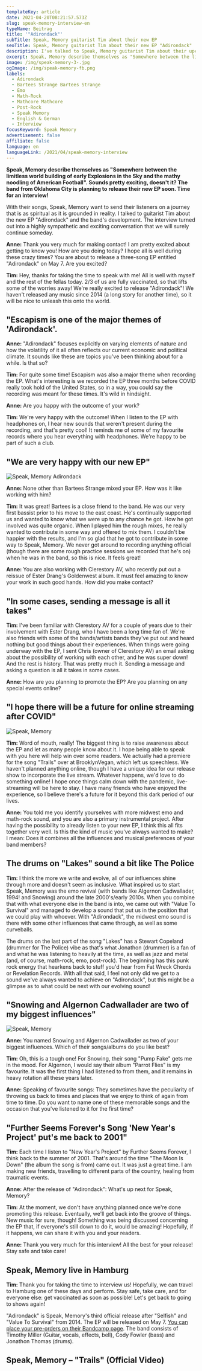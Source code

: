```yaml
---
templateKey: article
date: 2021-04-20T08:21:57.573Z
slug: speak-memory-interview-en
typeName: Beitrag
title: '"Adirondack"'
subTitle: Speak, Memory guitarist Tim about their new EP
seoTitle: Speak, Memory guitarist Tim about their new EP "Adirondack"
description: I've talked to Speak, Memory guitarist Tim about their upcoming album "Adirondack" and the band's history. The band from Oklahoma City is planning to release it early this May.
excerpt: Speak, Memory describe themselves as "Somewhere between the limitless world building of early Explosions in the Sky and the mathy noodling of American Football". Sounds pretty exciting, doesn't it? The band from Oklahoma City is planning to release their new EP soon. Time for an interview!
image: /img/speak-memory-3-.jpg
ogImage: /img/speak-memory-fb.png
labels:
  - Adirondack
  - Bartees Strange Bartees Strange
  - Emo
  - Math-Rock
  - Mathcore Mathcore
  - Post-Rock
  - Speak Memory
  - English & German
  - Interview
focusKeyword: Speak Memory
advertisement: false
affiliate: false
language: en
languageLink: /2021/04/speak-memory-interview
---
```


**Speak, Memory describe themselves as "Somewhere between the limitless world building of early Explosions in the Sky and the mathy noodling of American Football". Sounds pretty exciting, doesn't it? The band from Oklahoma City is planning to release their new EP soon. Time for an interview!**

With their songs, Speak, Memory want to send their listeners on a journey that is as spiritual as it is grounded in reality. I talked to guitarist Tim about the new EP "Adirondack" and the band's development. The interview turned out into a highly sympathetic and exciting conversation that we will surely continue someday.

**Anne:** Thank you very much for making contact! I am pretty excited about getting to know you! How are you doing today? I hope all is well during these crazy times? You are about to release a three-song EP entitled "Adirondack" on May 7. Are you excited?

**Tim:** Hey, thanks for taking the time to speak with me! All is well with myself and the rest of the fellas today. 2/3 of us are fully vaccinated, so that lifts some of the worries away! We're really excited to release "Adirondack"! We haven't released any music since 2014 (a long story for another time), so it will be nice to unleash this onto the world.

## "Escapism is one of the major themes of 'Adirondack'.

**Anne:** "Adirondack" focuses explicitly on varying elements of nature and how the volatility of it all often reflects our current economic and political climate. It sounds like these are topics you've been thinking about for a while. Is that so?

**Tim:** For quite some time! Escapism was also a major theme when recording the EP. What's interesting is we recorded the EP three months before COVID really took hold of the United States, so in a way, you could say the recording was meant for these times. It's wild in hindsight.

**Anne:** Are you happy with the outcome of your work?

**Tim:** We're very happy with the outcome! When I listen to the EP with headphones on, I hear new sounds that weren't present during the recording, and that's pretty cool! It reminds me of some of my favourite records where you hear everything with headphones. We're happy to be part of such a club.

## "We are very happy with our new EP"

![Speak, Memory Adirondack](/img/speak-memory-adirondack.jpeg 'Speak, Memory – "Adirondack"')

**Anne:** None other than Bartees Strange mixed your EP. How was it like working with him?

**Tim:** It was great! Bartees is a close friend to the band. He was our very first bassist prior to his move to the east coast. He's continually supported us and wanted to know what we were up to any chance he got. How he got involved was quite organic. When I played him the rough mixes, he really wanted to contribute in some way and offered to mix them. I couldn't be happier with the results, and I'm so glad that he got to contribute in some way to Speak, Memory. We never got around to recording anything official (though there are some rough practice sessions we recorded that he's on) when he was in the band, so this is nice. It feels great!

**Anne:** You are also working with Clerestory AV, who recently put out a reissue of Ester Drang's Goldenwest album. It must feel amazing to know your work in such good hands. How did you make contact?

## "In some cases, sending a message is all it takes"

**Tim:** I've been familiar with Clerestory AV for a couple of years due to their involvement with Ester Drang, who I have been a long time fan of. We're also friends with some of the bands/artists bands they've put out and heard nothing but good things about their experiences. When things were going underway with the EP, I sent Chris (owner of Clerestory AV) an email asking about the possibility of working with each other, and he was super down! And the rest is history. That was pretty much it. Sending a message and asking a question is all it takes in some cases.

**Anne:** How are you planning to promote the EP? Are you planning on any special events online?

## "I hope there will be a future for online streaming after COVID"

![Speak, Memory](/img/speak-memory-2-.jpg 'Speak, Memory')

**Tim:** Word of mouth, really! The biggest thing is to raise awareness about the EP and let as many people know about it. I hope being able to speak with you here will help win over some readers. We actually had a premiere for the song "Trails" over at BrooklynVegan, which left us speechless. We haven't planned anything online, though I have a unique idea for our release show to incorporate the live stream. Whatever happens, we'd love to do something online! I hope once things calm down with the pandemic, live-streaming will be here to stay. I have many friends who have enjoyed the experience, so I believe there's a future for it beyond this dark period of our lives.

**Anne:** You told me you identify yourselves with more midwest emo and math-rock sound, and you are also a primary instrumental project. After having the possibility to already listen to your new EP, I think this all fits together very well. Is this the kind of music you've always wanted to make? I mean: Does it combines all the influences and musical preferences of your band members?

## The drums on "Lakes" sound a bit like The Police

**Tim:** I think the more we write and evolve, all of our influences shine through more and doesn't seem as inclusive. What inspired us to start Speak, Memory was the emo revival (with bands like Algernon Cadwallader, 1994! and Snowing) around the late 2000's/early 2010s. When you combine that with what everyone else in the band is into, we came out with "Value To Survival" and managed to develop a sound that put us in the position that we could play with whoever. With "Adirondack", the midwest emo sound is there with some other influences that came through, as well as some curveballs.

The drums on the last part of the song "Lakes" has a Stewart Copeland (drummer for The Police) vibe as that's what Jonathon (drummer) is a fan of and what he was listening to heavily at the time, as well as jazz and metal (and, of course, math-rock, emo, post-rock). The beginning has this punk rock energy that hearkens back to stuff you'd hear from Fat Wreck Chords or Revelation Records. With all that said, I feel not only did we get to a sound we've always wanted to achieve on "Adirondack", but this might be a glimpse as to what could be next with our evolving sound!

## "Snowing and Algernon Cadwallader are two of my biggest influences"

![Speak, Memory](/img/138300263_4276295189054340_8715602421430894793_n.jpeg 'Speak, Memory')

**Anne:** You named Snowing and Algernon Cadwallader as two of your biggest influences. Which of their songs/albums do you like best?

**Tim:** Oh, this is a tough one! For Snowing, their song "Pump Fake" gets me in the mood. For Algernon, I would say their album "Parrot Flies" is my favourite. It was the first thing I had listened to from them, and it remains in heavy rotation all these years later.

**Anne:** Speaking of favourite songs: They sometimes have the peculiarity of throwing us back to times and places that we enjoy to think of again from time to time. Do you want to name one of these memorable songs and the occasion that you've listened to it for the first time?

## "Further Seems Forever's Song 'New Year's Project' put's me back to 2001"

**Tim:** Each time I listen to "New Year's Project" by Further Seems Forever, I think back to the summer of 2001. That's around the time "The Moon Is Down" (the album the song is from) came out. It was just a great time. I am making new friends, travelling to different parts of the country, healing from traumatic events.

**Anne:** After the release of "Adirondack": What's up next for Speak, Memory?

**Tim:** At the moment, we don't have anything planned once we're done promoting this release. Eventually, we'll get back into the groove of things. New music for sure, though! Something was being discussed concerning the EP that, if everyone's still down to do it, would be amazing! Hopefully, if it happens, we can share it with you and your readers.

**Anne:** Thank you very much for this interview! All the best for your release! Stay safe and take care!

## Speak, Memory live in Hamburg

**Tim:** Thank you for taking the time to interview us! Hopefully, we can travel to Hamburg one of these days and perform. Stay safe, take care, and for everyone else: get vaccinated as soon as possible! Let's get back to going to shows again!

"Adirondack" is Speak, Memory's third official release after "Selfish" and "Value To Survival" from 2014. The EP will be released on May 7. [You can place your pre-orders on their Bandcamp page](https://speakmemoryok.bandcamp.com/album/adirondack). The band consists of Timothy Miller (Guitar, vocals, effects, bell), Cody Fowler (bass) and Jonathon Thomas (drums).

## Speak, Memory – "Trails" (Official Video)

<YouTube id="0gpwi4JhD20" />
